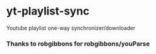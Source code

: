 # yt-playlist-sync
Youtube playlist one-way synchronizer/downloader

### Thanks to robgibbons for robgibbons/youParse
